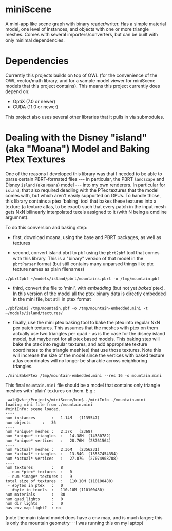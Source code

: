 # miniScene

A mini-app like scene graph with binary reader/writer. Has a simple
material model, one level of instances, and objects with one or more
triangle meshes. Comes with several importers/converters, but can be
built with only minimal dependencies.

# Dependencies

Currently this projects builds on top of OWL (for the convenience of
the OWL vector/math library, and for a sample model viewer for
miniScene models that this project contains). This means this project 
currently does depend on:

- OptiX (7.0 or newer)
- CUDA (11.0 or newer)

This project also uses several other libraries that it pulls in via
submodules.

# Dealing with the Disney "island" (aka "Moana") Model and Baking Ptex Textures

One of the reasons I developed this library was that I needed to be
able to parse certain PBRT-formated files --- in particular, the PBRT
`landscape` and Disney `island` (aka `Moana`) model --- into my own
renderers. In particular for `island`, that also required deadling
with the PTex textures that the model comes with, but which aren't
easily supported on GPUs.  To handle those, this library contains a
ptex 'baking' tool that bakes these textures into a texture (a texture
atlas, to be exact) such that every patch in the input mesh gets NxN
bilinearly interpolated texels assigned to it (with N being a cmdline
argumnet).

To do this conversion and baking step:

- first, download moana, using the base and PBRT packages, as well as textures

- second, convert island.pbrt to pbf using the `pbrt2pbf` tool that
  comes with this library. This is a "binary" version of that model in
  the `pbrtParser` format (but still contains many unparsed things
  like ptx texture names as plain filenames)

```
./pbrt2pbf ~/models/island/pbrt/mountains.pbrt -o /tmp/mountain.pbf
```

- third, convert the file to 'mini', with *embedding* (but not yet *baked* ptex). In this
version of the model all the ptex binary data is directly embedded in the mini file, but
still in ptex format

```
./pbf2mini /tmp/mountain.pbf -o /tmp/mountain-embedded.mini -t ~/models/island/textures/
```

- finally, use the mini ptex baking tool to bake the ptex into regular NxN per patch textures. This assumes that the meshes with ptex on them actually use two triangles per quad - as is the case for the disney island model, but maybe not for all ptex based models. This baking step will bake the ptex into regular textures, and add appropriate texture coordinates to the triangle mesh(es) that use those textures. Note this will increase the size of the model since the vertices with baked texture atlas coordinates will no longer be sharable across neighboring triangles.

```
./miniBakePtex /tmp/mountain-embedded.mini --res 16 -o mountain.mini
```
	 
 This final `mountain.mini` file should be a model that contains only triangle meshes with 'plain' textures on them. E.g.:
 
```
 wald@vk:~/Projects/miniScene/bin$ ./miniInfo ./mountain.mini 
loading mini file from ./mountain.mini
#miniInfo: scene loaded.
----
num instances		:   1.14M	(1135547)
num objects		:   36
----
num *unique* meshes	:   2.37K	(2368)
num *unique* triangles	:   14.38M	(14380782)
num *unique* vertices	:   28.76M	(28761564)
----
num *actual* meshes	:   2.36M	(2356231)
num *actual* triangles	:   13.54G	(13537454354)
num *actual* vertices	:   27.07G	(27074908708)
----
num textures		:   8
 - num *ptex* textures	:   0
 - num *image* textures	:   9
total size of textures	:   110.10M	(110100480)
 - #bytes in ptex	:   0
 - #byte in texels	:   110.10M	(110100480)
num materials		:   30
num quad lights		:   0
num dir lights		:   0
has env-map light?	: no

```
(note the main island model does have a env map, and is much larger; this is only the mountain
geometry---I was running this on my laptop)
